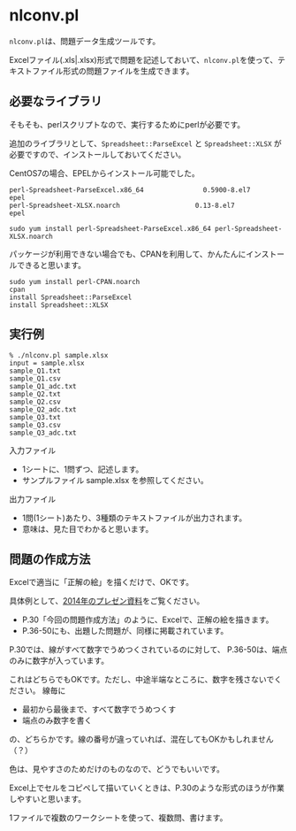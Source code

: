 # nlconv.pl

`nlconv.pl`は、問題データ生成ツールです。

Excelファイル(.xls|.xlsx)形式で問題を記述しておいて、`nlconv.pl`を使って、テキストファイル形式の問題ファイルを生成できます。


## 必要なライブラリ

そもそも、perlスクリプトなので、実行するためにperlが必要です。

追加のライブラリとして、`Spreadsheet::ParseExcel` と `Spreadsheet::XLSX` が必要ですので、インストールしておいてください。

CentOS7の場合、EPELからインストール可能でした。

```
perl-Spreadsheet-ParseExcel.x86_64               0.5900-8.el7               epel
perl-Spreadsheet-XLSX.noarch                   0.13-8.el7                   epel
```

```
sudo yum install perl-Spreadsheet-ParseExcel.x86_64 perl-Spreadsheet-XLSX.noarch
```

パッケージが利用できない場合でも、CPANを利用して、かんたんにインストールできると思います。

```
sudo yum install perl-CPAN.noarch
cpan
install Spreadsheet::ParseExcel
install Spreadsheet::XLSX
```

## 実行例

```
% ./nlconv.pl sample.xlsx
input = sample.xlsx
sample_Q1.txt
sample_Q1.csv
sample_Q1_adc.txt
sample_Q2.txt
sample_Q2.csv
sample_Q2_adc.txt
sample_Q3.txt
sample_Q3.csv
sample_Q3_adc.txt
```

入力ファイル

- 1シートに、1問ずつ、記述します。
- サンプルファイル sample.xlsx を参照してください。

出力ファイル

- 1問(1シート)あたり、3種類のテキストファイルが出力されます。
- 意味は、見た目でわかると思います。


## 問題の作成方法

Excelで適当に「正解の絵」を描くだけで、OKです。

具体例として、[2014年のプレゼン資料](http://www.sig-sldm.org/DC2014/slides.pdf)をご覧ください。

- P.30「今回の問題作成方法」のように、Excelで、正解の絵を描きます。
- P.36-50にも、出題した問題が、同様に掲載されています。

P.30では、線がすべて数字でうめつくされているのに対して、
P.36-50は、端点のみに数字が入っています。

これはどちらでもOKです。ただし、中途半端なところに、数字を残さないでください。
線毎に

- 最初から最後まで、すべて数字でうめつくす
- 端点のみ数字を書く

の、どちらかです。線の番号が違っていれば、混在してもOKかもしれません（？）

色は、見やすさのためだけのものなので、どうでもいいです。

Excel上でセルをコピペして描いていくときは、P.30のような形式のほうが作業しやすいと思います。

1ファイルで複数のワークシートを使って、複数問、書けます。
